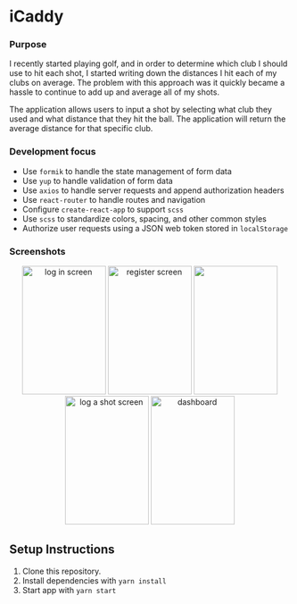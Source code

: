 # iCaddy

### Purpose

I recently started playing golf, and in order to determine which club I should use to hit each shot, I started writing down the distances I hit each of my clubs on average. The problem with this approach was it quickly became a hassle to continue to add up and average all of my shots.

The application allows users to input a shot by selecting what club they used and what distance that they hit the ball. The application will return the average distance for that specific club.

### Development focus

- Use `formik` to handle the state management of form data
- Use `yup` to handle validation of form data
- Use `axios` to handle server requests and append authorization headers
- Use `react-router` to handle routes and navigation
- Configure `create-react-app` to support `scss`
- Use `scss` to standardize colors, spacing, and other common styles
- Authorize user requests using a JSON web token stored in `localStorage`

### Screenshots

<div align="center">

<img width="150" height="230" alt="log in screen" src="https://user-images.githubusercontent.com/54158919/79132927-27c5a300-7d79-11ea-82ae-69eae3481cfb.png">

<img width="150" height="230" alt="register screen" src="https://user-images.githubusercontent.com/54158919/79132402-44ada680-7d78-11ea-975e-9e7668b9359e.png">

<img width="150" height="230" src="https://user-images.githubusercontent.com/54158919/79132526-79b9f900-7d78-11ea-9429-00324117c8e6.png">

<img width="150" height="230" alt="log a shot screen" src="https://user-images.githubusercontent.com/54158919/79132569-91917d00-7d78-11ea-8bbb-a80972c89b40.png">

<img width="150" height="230" alt="dashboard" src="https://user-images.githubusercontent.com/54158919/79132591-9c4c1200-7d78-11ea-8d40-62f0fe2e2ad5.png">

</div>

## Setup Instructions

1. Clone this repository.
2. Install dependencies with `yarn install`
3. Start app with `yarn start`
